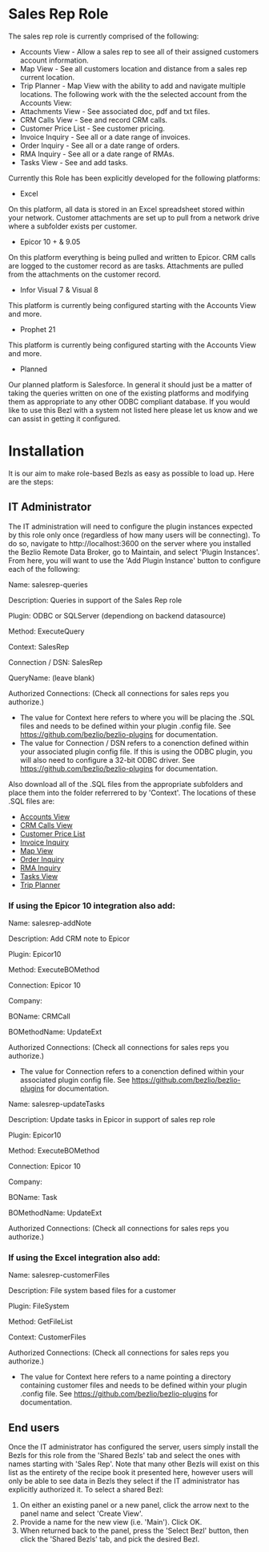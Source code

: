 # Sales Rep Role

The sales rep role is currently comprised of the following:

* Accounts View - Allow a sales rep to see all of their assigned customers account information.
* Map View - See all customers location and distance from a sales rep current location.
* Trip Planner - Map View with the ability to add and navigate multiple locations.
The following work with the the selected account from the Accounts View:
* Attachments View - See associated doc, pdf and txt files.
* CRM Calls View - See and record CRM calls.
* Customer Price List - See customer pricing.
* Invoice Inquiry - See all or a date range of invoices.
* Order Inquiry - See all or a date range of orders.
* RMA Inquiry - See all or a date range of RMAs.
* Tasks View - See and add tasks.

Currently this Role has been explicitly developed for the following platforms:

* Excel

On this platform, all data is stored in an Excel spreadsheet stored within your network.  Customer attachments are set up to pull from a network drive where a subfolder exists per customer.

* Epicor 10 + & 9.05

On this platform everything is being pulled and written to Epicor.  CRM calls are logged to the customer record as are tasks.  Attachments are pulled from the attachments on the customer record.

* Infor Visual 7 & Visual 8

This platform is currently being configured starting with the Accounts View and more.

* Prophet 21

This platform is currently being configured starting with the Accounts View and more.

* Planned

Our planned platform is Salesforce. In general it should just be a matter of taking the queries written on one of the existing platforms and modifying them as appropriate to any other ODBC compliant database. If you would like to use this Bezl with a system not listed here please let us know and we can assist in getting it configured.

# Installation

It is our aim to make role-based Bezls as easy as possible to load up.  Here are the steps:

## IT Administrator

The IT administration will need to configure the plugin instances expected by this role only once (regardless of how many users will be connecting).  To do so, navigate to http://localhost:3600 on the server where you installed the Bezlio Remote Data Broker, go to Maintain, and select 'Plugin Instances'.  From here, you will want to use the 'Add Plugin Instance' button to configure each of the following:

Name: salesrep-queries

Description: Queries in support of the Sales Rep role

Plugin: ODBC or SQLServer (dependiong on backend datasource)

Method: ExecuteQuery

Context: SalesRep

Connection / DSN: SalesRep

QueryName: (leave blank)

Authorized Connections: (Check all connections for sales reps you authorize.)

* The value for Context here refers to where you will be placing the .SQL files and needs to be defined within your plugin .config file.  See https://github.com/bezlio/bezlio-plugins for documentation.
* The value for Connection / DSN refers to a conenction defined within your associated plugin config file.  If this is using the ODBC plugin, you will also need to configure a 32-bit ODBC driver.    See https://github.com/bezlio/bezlio-plugins for documentation.

Also download all of the .SQL files from the appropriate subfolders and place them into the folder referrered to by 'Context'.  The locations of these .SQL files are:
* [Accounts View](https://github.com/bezlio/bezlio-apps/tree/development/roles/sales-rep/accounts-view/sql)
* [CRM Calls View](https://github.com/bezlio/bezlio-apps/tree/development/roles/sales-rep/crm-calls-view/sql)
* [Customer Price List](https://github.com/bezlio/bezlio-apps/tree/development/roles/sales-rep/customer-price-list/sql)
* [Invoice Inquiry](https://github.com/bezlio/bezlio-apps/tree/development/roles/sales-rep/invoice-inquiry/sql)
* [Map View](https://github.com/bezlio/bezlio-apps/tree/development/roles/sales-rep/map-view/sql)
* [Order Inquiry](https://github.com/bezlio/bezlio-apps/tree/development/roles/sales-rep/order-inquiry/sql)
* [RMA Inquiry](https://github.com/bezlio/bezlio-apps/tree/development/roles/sales-rep/rma-inquiry/sql)
* [Tasks View](https://github.com/bezlio/bezlio-apps/tree/development/roles/sales-rep/tasks-view/sql)
* [Trip Planner](https://github.com/bezlio/bezlio-apps/tree/development/roles/sales-rep/trip-planner/sql)

### If using the Epicor 10 integration also add:
Name: salesrep-addNote

Description: Add CRM note to Epicor

Plugin: Epicor10

Method: ExecuteBOMethod

Connection: Epicor 10

Company: <Your Epicor Company ID>

BOName: CRMCall

BOMethodName: UpdateExt

Authorized Connections: (Check all connections for sales reps you authorize.)

* The value for Connection refers to a conenction defined within your associated plugin config file.  See https://github.com/bezlio/bezlio-plugins for documentation.

Name: salesrep-updateTasks

Description: Update tasks in Epicor in support of sales rep role

Plugin: Epicor10

Method: ExecuteBOMethod

Connection: Epicor 10

Company: <Your Epicor Company ID>

BOName: Task

BOMethodName: UpdateExt

Authorized Connections: (Check all connections for sales reps you authorize.)

### If using the Excel integration also add:
Name: salesrep-customerFiles

Description: File system based files for a customer

Plugin: FileSystem

Method: GetFileList

Context: CustomerFiles

Authorized Connections: (Check all connections for sales reps you authorize.)

* The value for Context here refers to a name pointing a directory containing customer files and needs to be defined within your plugin .config file.  See https://github.com/bezlio/bezlio-plugins for documentation.

## End users
Once the IT administrator has configured the server, users simply install the Bezls for this role from the 'Shared Bezls' tab and select the ones with names starting with 'Sales Rep'.  Note that many other Bezls will exist on this list as the entirety of the recipe book it presented here, however users will only be able to see data in Bezls they select if the IT administrator has explicitly authorized it.  To select a shared Bezl:

1. On either an existing panel or a new panel, click the arrow next to the panel name and select 'Create View'.
2. Provide a name for the new view (i.e. 'Main').  Click OK.
3. When returned back to the panel, press the 'Select Bezl' button, then click the 'Shared Bezls' tab, and pick the desired Bezl.
